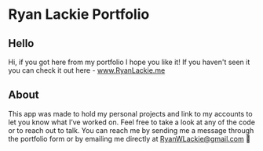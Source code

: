 # Ryan Lackie Portfolio

## Hello ##

Hi, if you got here from my portfolio I hope you like it! If you haven't seen it you can check it out here - www.RyanLackie.me

## About ##
This app was made to hold my personal projects and link to my accounts to let you know what I’ve worked on. Feel free to take a look at any of the code or to reach out to talk. You can reach me by sending me a message through the portfolio form or by emailing me directly at RyanWLackie@gmail.com 🙂
